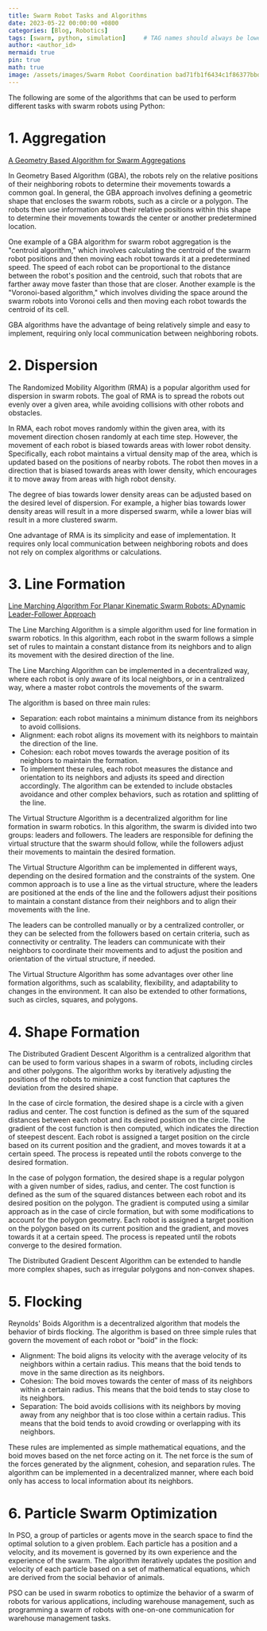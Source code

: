 ```yaml
---
title: Swarm Robot Tasks and Algorithms
date: 2023-05-22 00:00:00 +0800
categories: [Blog, Robotics]
tags: [swarm, python, simulation]     # TAG names should always be lowercase
author: <author_id>
mermaid: true
pin: true
math: true
image: /assets/images/Swarm Robot Coordination bad71fb1f6434c1f86377bbde4e3c576/algo_thumbnail_2.jpg
---
```


The following are some of the algorithms that can be used to perform different tasks with swarm robots using Python:

# 1. Aggregation

[A Geometry Based Algorithm for Swarm Aggregations](https://www.researchgate.net/publication/272115378_A_Geometry_Based_Algorithm_for_Swarm_Aggregations)

In Geometry Based Algorithm (GBA), the robots rely on the relative positions of their neighboring robots to determine their movements towards a common goal. In general, the GBA approach involves defining a geometric shape that encloses the swarm robots, such as a circle or a polygon. The robots then use information about their relative positions within this shape to determine their movements towards the center or another predetermined location.

One example of a GBA algorithm for swarm robot aggregation is the "centroid algorithm," which involves calculating the centroid of the swarm robot positions and then moving each robot towards it at a predetermined speed. The speed of each robot can be proportional to the distance between the robot's position and the centroid, such that robots that are farther away move faster than those that are closer. Another example is the "Voronoi-based algorithm," which involves dividing the space around the swarm robots into Voronoi cells and then moving each robot towards the centroid of its cell.

GBA algorithms have the advantage of being relatively simple and easy to implement, requiring only local communication between neighboring robots.

# 2. Dispersion

The Randomized Mobility Algorithm (RMA) is a popular algorithm used for dispersion in swarm robots. The goal of RMA is to spread the robots out evenly over a given area, while avoiding collisions with other robots and obstacles.

In RMA, each robot moves randomly within the given area, with its movement direction chosen randomly at each time step. However, the movement of each robot is biased towards areas with lower robot density. Specifically, each robot maintains a virtual density map of the area, which is updated based on the positions of nearby robots. The robot then moves in a direction that is biased towards areas with lower density, which encourages it to move away from areas with high robot density.

The degree of bias towards lower density areas can be adjusted based on the desired level of dispersion. For example, a higher bias towards lower density areas will result in a more dispersed swarm, while a lower bias will result in a more clustered swarm.

One advantage of RMA is its simplicity and ease of implementation. It requires only local communication between neighboring robots and does not rely on complex algorithms or calculations.

# 3. Line Formation

[Line Marching Algorithm For Planar Kinematic Swarm Robots: ADynamic Leader-Follower Approach](https://www.researchgate.net/publication/351926428_Line_Marching_Algorithm_For_Planar_Kinematic_Swarm_Robots_A_Dynamic_Leader-Follower_Approach)

The Line Marching Algorithm is a simple algorithm used for line formation in swarm robotics. In this algorithm, each robot in the swarm follows a simple set of rules to maintain a constant distance from its neighbors and to align its movement with the desired direction of the line.

The Line Marching Algorithm can be implemented in a decentralized way, where each robot is only aware of its local neighbors, or in a centralized way, where a master robot controls the movements of the swarm.

The algorithm is based on three main rules:

- Separation: each robot maintains a minimum distance from its neighbors to avoid collisions.
- Alignment: each robot aligns its movement with its neighbors to maintain the direction of the line.
- Cohesion: each robot moves towards the average position of its neighbors to maintain the formation.
- To implement these rules, each robot measures the distance and orientation to its neighbors and adjusts its speed and direction accordingly. The algorithm can be extended to include obstacles avoidance and other complex behaviors, such as rotation and splitting of the line.

The Virtual Structure Algorithm is a decentralized algorithm for line formation in swarm robotics. In this algorithm, the swarm is divided into two groups: leaders and followers. The leaders are responsible for defining the virtual structure that the swarm should follow, while the followers adjust their movements to maintain the desired formation.

The Virtual Structure Algorithm can be implemented in different ways, depending on the desired formation and the constraints of the system. One common approach is to use a line as the virtual structure, where the leaders are positioned at the ends of the line and the followers adjust their positions to maintain a constant distance from their neighbors and to align their movements with the line.

The leaders can be controlled manually or by a centralized controller, or they can be selected from the followers based on certain criteria, such as connectivity or centrality. The leaders can communicate with their neighbors to coordinate their movements and to adjust the position and orientation of the virtual structure, if needed.

The Virtual Structure Algorithm has some advantages over other line formation algorithms, such as scalability, flexibility, and adaptability to changes in the environment. It can also be extended to other formations, such as circles, squares, and polygons.

# 4. Shape Formation

The Distributed Gradient Descent Algorithm is a centralized algorithm that can be used to form various shapes in a swarm of robots, including circles and other polygons. The algorithm works by iteratively adjusting the positions of the robots to minimize a cost function that captures the deviation from the desired shape.

In the case of circle formation, the desired shape is a circle with a given radius and center. The cost function is defined as the sum of the squared distances between each robot and its desired position on the circle. The gradient of the cost function is then computed, which indicates the direction of steepest descent. Each robot is assigned a target position on the circle based on its current position and the gradient, and moves towards it at a certain speed. The process is repeated until the robots converge to the desired formation.

In the case of polygon formation, the desired shape is a regular polygon with a given number of sides, radius, and center. The cost function is defined as the sum of the squared distances between each robot and its desired position on the polygon. The gradient is computed using a similar approach as in the case of circle formation, but with some modifications to account for the polygon geometry. Each robot is assigned a target position on the polygon based on its current position and the gradient, and moves towards it at a certain speed. The process is repeated until the robots converge to the desired formation.

The Distributed Gradient Descent Algorithm can be extended to handle more complex shapes, such as irregular polygons and non-convex shapes.

# 5. Flocking

Reynolds' Boids Algorithm is a decentralized algorithm that models the behavior of birds flocking. The algorithm is based on three simple rules that govern the movement of each robot or "boid" in the flock:

- Alignment: The boid aligns its velocity with the average velocity of its neighbors within a certain radius. This means that the boid tends to move in the same direction as its neighbors.
- Cohesion: The boid moves towards the center of mass of its neighbors within a certain radius. This means that the boid tends to stay close to its neighbors.
- Separation: The boid avoids collisions with its neighbors by moving away from any neighbor that is too close within a certain radius. This means that the boid tends to avoid crowding or overlapping with its neighbors.

These rules are implemented as simple mathematical equations, and the boid moves based on the net force acting on it. The net force is the sum of the forces generated by the alignment, cohesion, and separation rules. The algorithm can be implemented in a decentralized manner, where each boid only has access to local information about its neighbors.

# 6. Particle Swarm Optimization

In PSO, a group of particles or agents move in the search space to find the optimal solution to a given problem. Each particle has a position and a velocity, and its movement is governed by its own experience and the experience of the swarm. The algorithm iteratively updates the position and velocity of each particle based on a set of mathematical equations, which are derived from the social behavior of animals.

PSO can be used in swarm robotics to optimize the behavior of a swarm of robots for various applications, including warehouse management, such as programming a swarm of robots with one-on-one communication for warehouse management tasks.